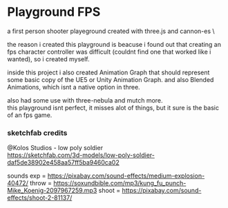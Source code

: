 # Playground FPS

a first person shooter playeground created with three.js and cannon-es \

the reason i created this playground is beacuse i found out that creating an fps character controller was difficult (couldnt find one that worked like i wanted), so i created myself.

inside this project i also created Animation Graph that should represent some basic copy of the UE5 or Unity Animation Graph. and also Blended Animations, which isnt a native option in three.

also had some use with three-nebula and mutch more. \
this playground isnt perfect, it misses alot of things, but it sure is the basic of an fps game.

### sketchfab credits

@Kolos Studios - low poly soldier \
https://sketchfab.com/3d-models/low-poly-soldier-daf5de38902e458aa57ff5ba9460ca02

sounds
exp = https://pixabay.com/sound-effects/medium-explosion-40472/
throw = https://soxundbible.com/mp3/kung_fu_punch-Mike_Koenig-2097967259.mp3
shoot = https://pixabay.com/sound-effects/shoot-2-81137/
